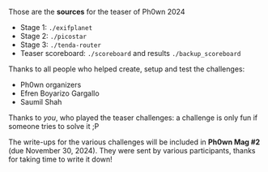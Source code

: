 Those are the **sources** for the teaser of Ph0wn 2024

- Stage 1: `./exifplanet`
- Stage 2: `./picostar`
- Stage 3: `./tenda-router`
- Teaser scoreboard: `./scoreboard` and results `./backup_scoreboard`

Thanks to all people who helped create, setup and test the challenges:

- Ph0wn organizers
- Efren Boyarizo Gargallo
- Saumil Shah

Thanks to *you*, who played the teaser challenges: a challenge is only fun if someone tries to solve it ;P

The write-ups for the various challenges will be included in **Ph0wn Mag #2** (due November 30, 2024). They were sent by various participants, thanks for taking time to write it down!
